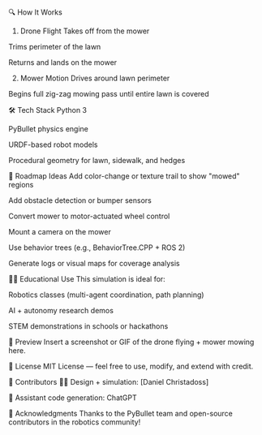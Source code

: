 🔍 How It Works
1. Drone Flight
Takes off from the mower

Trims perimeter of the lawn

Returns and lands on the mower

2. Mower Motion
Drives around lawn perimeter

Begins full zig-zag mowing pass until entire lawn is covered

🛠️ Tech Stack
Python 3

PyBullet physics engine

URDF-based robot models

Procedural geometry for lawn, sidewalk, and hedges

🚧 Roadmap Ideas
 Add color-change or texture trail to show "mowed" regions

 Add obstacle detection or bumper sensors

 Convert mower to motor-actuated wheel control

 Mount a camera on the mower

 Use behavior trees (e.g., BehaviorTree.CPP + ROS 2)

 Generate logs or visual maps for coverage analysis

🧑‍🏫 Educational Use
This simulation is ideal for:

Robotics classes (multi-agent coordination, path planning)

AI + autonomy research demos

STEM demonstrations in schools or hackathons

📸 Preview
Insert a screenshot or GIF of the drone flying + mower mowing here.

📄 License
MIT License — feel free to use, modify, and extend with credit.

🤝 Contributors
👨‍🔧 Design + simulation: [Daniel Christadoss]

🤖 Assistant code generation: ChatGPT

🙌 Acknowledgments
Thanks to the PyBullet team and open-source contributors in the robotics community!
